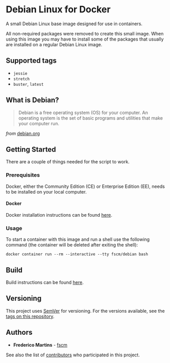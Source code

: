 # Debian Linux for Docker

A small Debian Linux base image designed for use in containers.

All non-required packages were removed to create this small image. When using
this image you may have to install some of the packages that usually are
installed on a regular Debian Linux image.

## Supported tags

* `jessie`
* `stretch`
* `buster`, `latest`

## What is Debian?

> Debian is a free operating system (OS) for your computer. An operating system is the set of basic programs and utilities that make your computer run.

*from* [debian.org](https://www.debian.org)

## Getting Started

There are a couple of things needed for the script to work.

### Prerequisites

Docker, either the Community Edition (CE) or Enterprise Edition (EE), needs to
be installed on your local computer.

#### Docker

Docker installation instructions can be found
[here](https://docs.docker.com/install/).

### Usage

To start a container with this image and run a shell use the following
command (the container will be deleted after exiting the shell):

```shell
docker container run --rm --interactive --tty fscm/debian bash
```

## Build

Build instructions can be found
[here](https://github.com/fscm/docker-debian/blob/master/README.build.md).

## Versioning

This project uses [SemVer](http://semver.org/) for versioning. For the versions
available, see the [tags on this repository](https://github.com/fscm/docker-debian/tags).

## Authors

* **Frederico Martins** - [fscm](https://github.com/fscm)

See also the list of [contributors](https://github.com/fscm/docker-debian/contributors)
who participated in this project.
